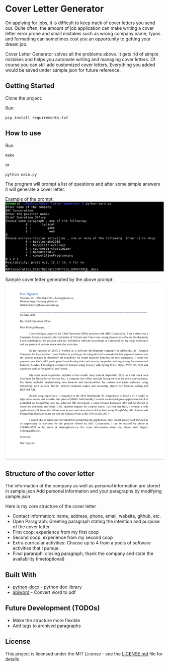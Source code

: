 
# Cover Letter Generator

On applying for jobs, it is difficult to keep track of cover letters you send out. Quite often, the amount of job application can make writing a cover letter error prone and small mistakes such as wrong company name, typos and formatting can sometimes cost you an opportunity to getting your dream job.


Cover Letter Generator solves all the problems above. It gets rid of simple mistakes and helps you automate writing and managing cover letters. Of course you can still add customized cover letters. Everything you added would be saved under sample.json for future reference. 

## Getting Started

Clone the project.

Run:
```
pip install requirements.txt
```

## How to use

Run:
```
make
```
or 

```
python main.py
```

The program will prompt a list of questions and after some simple answers it will generate a cover letter.


Example of the prompt:
![myimage-alt-tag](img/example.png)

Sample cover letter generated by the above prompt:
![myimage-alt-tag](img/sample_cv.png)



## Structure of the cover letter

The information of the company as well as personal information are stored in sample.json
Add personal information and your paragraphs by modifying sample.json

Here is my core structure of the cover letter

* Contact Information: name, address, phone, email, website, github, etc.
* Open Paragraph: Greeting paragraph stating the intention and purpose of the cover letter
* First coop: experience from my first coop
* Second coop: experience from my second coop
* Extra curricular activities: Choose up to 4 from a pools of software activities that I pursue.
* Final pararaph: closing paragraph, thank the company and state the availability time(optional)


## Built With

* [python-docx](https://python-docx.readthedocs.io/en/latest/) - python doc library
* [abiword](https://www.abisource.com/) - Convert word to pdf

## Future Development (TODOs)

* Make the structure more flexible
* Add tags to archived paragraphs

## License

This project is licensed under the MIT License - see the [LICENSE.md](LICENSE.md) file for details
